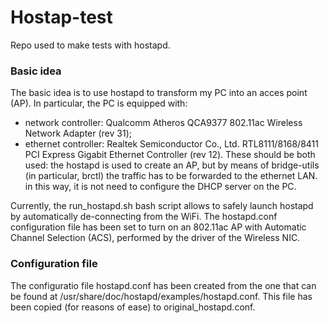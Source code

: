 # Hostap-test
Repo used to make tests with hostapd.

### Basic idea
The basic idea is to use hostapd to transform my PC into an acces point (AP).
In particular, the PC is equipped with:
+ network controller: Qualcomm Atheros QCA9377 802.11ac Wireless Network Adapter (rev 31);
+ ethernet controller: Realtek Semiconductor Co., Ltd. RTL8111/8168/8411 PCI Express Gigabit Ethernet Controller (rev 12).
These should be both used: the hostapd is used to create an  AP, but by means of bridge-utils (in particular, brctl) the traffic has to be forwarded to the ethernet LAN. in this way, it is not need to configure the DHCP server on the PC.

Currently, the run_hostapd.sh bash script allows to safely launch hostapd by automatically de-connecting from the WiFi.
The hostapd.conf configuration file has been set to turn on an 802.11ac AP with Automatic Channel Selection (ACS), performed by the driver of the Wireless NIC.

### Configuration file
The configuratio file hostapd.conf has been created from the one that can be found at  /usr/share/doc/hostapd/examples/hostapd.conf.
This file has been copied (for reasons of ease) to original_hostapd.conf.
